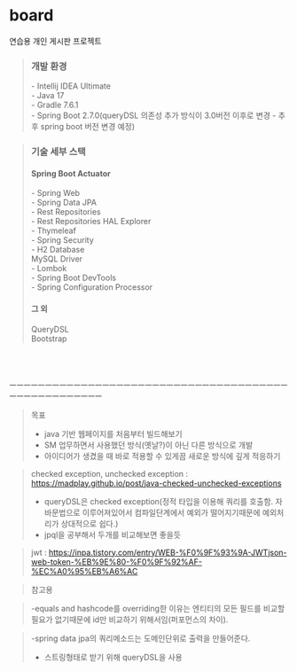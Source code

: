 # board
연습용 개인 게시판 프로젝트


><h3>개발 환경</h3>
>- Intellij IDEA Ultimate <br>
>- Java 17 <br>
>- Gradle 7.6.1 <br>
>- Spring Boot 2.7.0(queryDSL 의존성 추가 방식이 3.0버전 이후로 변경 - 추후 spring boot 버전 변경 예정) <br>

><h3>기술 세부 스택</h3>
> <h4>Spring Boot Actuator</h4>
>- Spring Web <br>
>- Spring Data JPA <br>
>- Rest Repositories <br>
>- Rest Repositories HAL Explorer <br>
>- Thymeleaf <br>
>- Spring Security <br>
>- H2 Database <br>
> MySQL Driver <br>
>- Lombok <br>
>- Spring Boot DevTools <br>
>- Spring Configuration Processor <br>
> <h4>그 외</h4>
> QueryDSL <br>
> Bootstrap<br>

<br><br><br>
ㅡㅡㅡㅡㅡㅡㅡㅡㅡㅡㅡㅡㅡㅡㅡㅡㅡㅡㅡㅡㅡㅡㅡㅡㅡㅡㅡㅡㅡㅡㅡㅡㅡㅡㅡㅡㅡㅡㅡㅡㅡㅡㅡㅡㅡㅡㅡㅡㅡㅡㅡㅡ
>목표
>- java 기반 웹페이지를 처음부터 빌드해보기
>- SM 업무하면서 사용했던 방식(옛날?)이 아닌 다른 방식으로 개발
>- 아이디어가 생겼을 때 바로 적용할 수 있게끔 새로운 방식에 깊게 적응하기



>checked exception, unchecked exception : https://madplay.github.io/post/java-checked-unchecked-exceptions
>- queryDSL은 checked exception(정적 타입을 이용해 쿼리를 호출함. 자바문법으로 이루어져있어서 컴파일단계에서 예외가 떨어지기때문에 예외처리가 상대적으로 쉽다.)
>  - jpql을 공부해서 두개를 비교해보면 좋을듯



>jwt : https://inpa.tistory.com/entry/WEB-%F0%9F%93%9A-JWTjson-web-token-%EB%9E%80-%F0%9F%92%AF-%EC%A0%95%EB%A6%AC



>참고용

>-equals and hashcode를 overriding한 이유는 엔티티의 모든 필드를 비교할 필요가 없기때문에 id만 비교하기 위해서임(퍼포먼스의 차이).

>-spring data jpa의 쿼리메소드는 도메인단위로 출력을 만들어준다.
> - 스트링형태로 받기 위해 queryDSL을 사용
